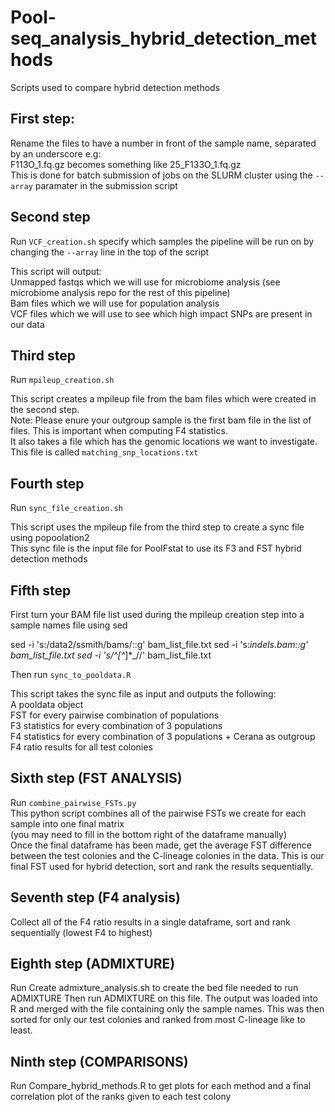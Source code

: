 # Pool-seq_analysis_hybrid_detection_methods
Scripts used to compare hybrid detection methods

## First step:
Rename the files to have a number in front of the sample name, separated by an underscore e.g:  
F113O_1.fq.gz becomes something like 25_F133O_1.fq.gz  
This is done for batch submission of jobs on the SLURM cluster using the ```--array```  paramater in the submission script  


## Second step
Run ```VCF_creation.sh``` specify which samples the pipeline will be run on by changing the ```--array``` line in the top of the script

This script will output:  
Unmapped fastqs which we will use for microbiome analysis (see microbiome analysis repo for the rest of this pipeline)  
Bam files which we will use for population analysis  
VCF files which we will use to see which high impact SNPs are present in our data 

## Third step
Run ```mpileup_creation.sh```  
  
This script creates a mpileup file from the bam files which were created in the second step.   
Note: Please enure your outgroup sample is the first bam file in the list of files. This is important when computing F4 statistics.  
It also takes a file which has the genomic locations we want to investigate.   
This file is called ```matching_snp_locations.txt```

## Fourth step
Run ```sync_file_creation.sh```  
  
This script uses the mpileup file from the third step to create a sync file using popoolation2  
This sync file is the input file for PoolFstat to use its F3 and FST hybrid detection methods

## Fifth step
First turn your BAM file list used during the mpileup creation step into a sample names file using sed

sed -i 's:/data2/ssmith/bams/::g' bam_list_file.txt
sed -i 's:_indels.bam::g' bam_list_file.txt
sed -i 's/^[^_]*_//' bam_list_file.txt

Then run ```sync_to_pooldata.R```  

This script takes the sync file as input and outputs the following:  
A pooldata object  
FST for every pairwise combination of populations  
F3 statistics for every combination of 3 populations  
F4 statistics for every combination of 3 populations + Cerana as outgroup 
F4 ratio results for all test colonies

## Sixth step  (FST ANALYSIS)
Run ```combine_pairwise_FSTs.py```  
This python script combines all of the pairwise FSTs we create for each sample into one final matrix  
(you may need to fill in the bottom right of the dataframe manually)  
Once the final dataframe has been made, get the average FST difference between the test colonies and the C-lineage colonies in the data.
This is our final FST used for hybrid detection, sort and rank the results sequentially.

## Seventh step (F4 analysis)
Collect all of the F4 ratio results in a single dataframe, sort and rank sequentially (lowest F4 to highest)

## Eighth step (ADMIXTURE)
Run Create admixture_analysis.sh to create the bed file needed to run ADMIXTURE
Then run ADMIXTURE on this file.
The output was loaded into R and merged with the file containing only the sample names. 
This was then sorted for only our test colonies and ranked from most C-lineage like to least.

## Ninth step (COMPARISONS)
Run Compare_hybrid_methods.R to get plots for each method and a final correlation plot of the ranks given to each test colony


